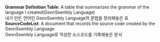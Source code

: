 **Grammar Definition Table**: A table that summarizes the grammar of the language I created(GeonSsembly Language)
<br>내가 만든 언어인 GeonSsembly Language의 문법을 정리해놓은 표<br>
**SourceCodeList**: A document that records the source code created by the GeonSsembly Language
<br>GeonSsembly Language로 작성한 소스코드를 기록해놓은 문서<br>

